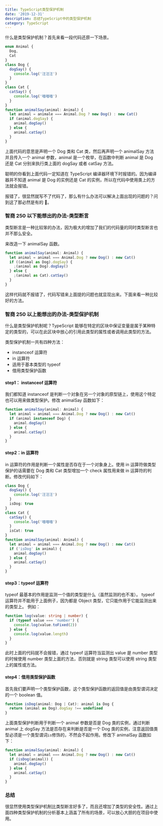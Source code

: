 ```yaml
---
title: TypeScript类型保护机制
date: '2019-12-31'
description: 总结TypeScript中的类型保护机制
category: TypeScript
---
```


什么是类型保护机制？首先来看一段代码还原一下场景。

```ts
enum Animal {
  Dog,
  Cat
}
class Dog {
  dogSay() {
    console.log('汪汪汪')
  }
}
class Cat {
  catSay() {
    console.log('喵喵喵')
  }
}
function animalSay(animal: Animal) {
  let animal = animale === Animal.Dog ? new Dog() : new Cat()
  if (animal.dogSay) {
    animal.dogSay()
  } else {
    animal.catSay()
  }
}
```

上面代码的意思是声明一个 Dog 类和 Cat 类，然后再声明一个 animalSay 方法并且传入一个 animal 参数，animal 是一个枚举，在函数中判断 animal 是 Dog 还是 Cat 分别来执行类上面的 dogSay 或者 catSay 方法。

聪明的你看到上面代码一定知道在 TypeScript 编译器环境下时报错的。因为编译器并不知道 animal 是 Dog 的实例还是 Cat 的实例，所以在代码中使用类上的方法就会报错。

报错了，很显然就写不了代码了，那么有什么办法可以解决上面出现的问题的？问到这了那必然是有的 😬。

### 智商 250 以下能想出的办法-类型断言

类型断言是一种比较笨的办法，因为极大的增加了我们的代码量的同时类型断言也并不那么安全。

来改造一下 animalSay 函数。

```ts
function animalSay(animal: Animal) {
  let animal = animal === Animal.Dog ? new Dog() : new Cat()
  if ((animal as Dog).dogSay) {
    ;(animal as Dog).dogSay()
  } else {
    ;(animal as Cat).catSay()
  }
}
```

这样代码就不报错了，代码写错来上面提的问题也就显现出来。下面来看一种比较好的方法。

### 智商 250 以上能想出的办法-类型保护机制

什么是类型保护机制呢？TypeScript 能够在特定的区块中保证变量是属于某种特定的类型的，可以在此区块中放心的引用此类型的属性或者调用此类型的方法。

类型保护机制一共有四种方法：

- instanceof 运算符
- in 运算符
- 适用于基本类型的 typeof
- 借用类型保护函数

#### step1： instanceof 运算符

我们都知道 instanceof 是判断一个对象在另一个对象的原型链上，使用这个特定也可以用来做类型保护。修改 animalSay 函数如下：

```ts
function animalSay(animal: Animal) {
  let animal = animal === Animal.Dog ? new Dog() : new Cat()
  if (animal instanceof Dog) {
    animal.dogSay()
  } else {
    animal.catSay()
  }
}
```

#### step2：in 运算符

in 运算符的作用是判断一个属性是否存在于一个对象身上。使用 in 运算符做类型保护的话需要在 Dog 类和 Cat 类型增加一个 check 属性用来做 in 运算符的判断。修改代码如下：

```ts
class Dog {
  dogSay() {
    console.log('汪汪汪')
  }
  isDog: true
}
class Cat {
  catSay() {
    console.log('喵喵喵')
  }
  isCat: true
}
function animalSay(animal: Animal) {
  let animal = animal === Animal.Dog ? new Dog() : new Cat()
  if ('isDog' in animal) {
    animal.dogSay()
  } else {
    animal.catSay()
  }
}
```

#### step3：typeof 运算符

typeof 最基本的作用是监测一个值的类型是什么（虽然监测的也不准）。
typeof 运算符并不能用于上面例子，因为都是 Object 类型，它只能作用于它能监测出来的类型上。
例如：

```ts
function log(value: string | number) {
  if (typeof value === 'number') {
    console.log(value.toFixed(2))
  } else {
    console.log(value.length)
  }
}
```

此时上面的代码就不会报错，通过 typeof 运算符当监测出 value 是 number 类型的时候使用 number 类型上面的方法，否则就是 string 类型可以使用 string 类型上的属性或方法。

#### step4：借用类型保护函数

首先我们要声明一个类型保护函数，这个类型保护函数的返回值是由类型谓词决定的一个 boolean 值。

```ts
function isDog(animal: Dog | Cat): animal is Dog {
  return (animal as Dog).dogSay !== undefined
}
```

上面类型保护判断用于判断一个 animal 参数是否是 Dog 类的实例，通过判断 animal 上 dogSay 方法是否存在来判断是否是一个 Dog 类的实例，注意返回值类型必须是一个类型谓词`is`修饰的，不然会不起作用。修改下 animalSay 函数如下：

```ts
function animalSay(animal: Animal) {
  let animal = animal === Animal.Dog ? new Dog() : new Cat()
  if (isDog(animal)) {
    animal.dogSay()
  } else {
    animal.catSay()
  }
}
```

### 总结

很显然使用类型保护机制比类型断言好多了，而且还增加了类型的安全性。通过上面四种类型保护机制的分析基本上涵盖了所有的场景，可以放心大胆的在项目中使用。
